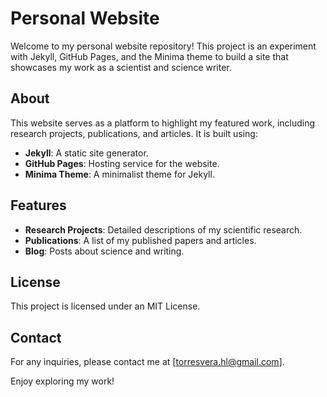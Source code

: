 # Personal Website

Welcome to my personal website repository! This project is an experiment with Jekyll, GitHub Pages, and the Minima theme to build a site that showcases my work as a scientist and science writer.

## About

This website serves as a platform to highlight my featured work, including research projects, publications, and articles. It is built using:

- **Jekyll**: A static site generator.
- **GitHub Pages**: Hosting service for the website.
- **Minima Theme**: A minimalist theme for Jekyll.

## Features

- **Research Projects**: Detailed descriptions of my scientific research.
- **Publications**: A list of my published papers and articles.
- **Blog**: Posts about science and writing.

## License

This project is licensed under an MIT License. 

## Contact

For any inquiries, please contact me at [torresvera.hl@gmail.com].

Enjoy exploring my work!
